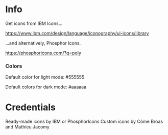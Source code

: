 # Info

Get icons from IBM Icons...

https://www.ibm.com/design/language/iconography/ui-icons/library

...and alternatively, Phosphor Icons.

https://phosphoricons.com/?q=poly


### Colors

Default color for light mode: #555555

Default colors for dark mode: #aaaaaa


# Credentials

Ready-made icons by IBM or PhosphorIcons
Custom icons by Côme Broas and Mathieu Jacomy